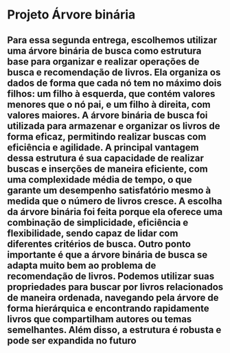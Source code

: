 # Projeto Árvore binária
## Para essa segunda entrega, escolhemos utilizar uma árvore binária de busca como estrutura base para organizar e realizar operações de busca e recomendação de livros. Ela organiza os dados de forma que cada nó tem no máximo dois filhos: um filho à esquerda, que contém valores menores que o nó pai, e um filho à direita, com valores maiores. A árvore binária de busca foi utilizada para armazenar e organizar os livros de forma eficaz, permitindo realizar buscas com eficiência e agilidade. A principal vantagem dessa estrutura é sua capacidade de realizar buscas e inserções de maneira eficiente, com uma complexidade média de tempo, o que garante um desempenho satisfatório mesmo à medida que o número de livros cresce. A escolha da árvore binária foi feita porque ela oferece uma combinação de simplicidade, eficiência e flexibilidade, sendo capaz de lidar com diferentes critérios de busca. Outro ponto importante é que a árvore binária de busca se adapta muito bem ao problema de recomendação de livros. Podemos utilizar suas propriedades para buscar por livros relacionados de maneira ordenada, navegando pela árvore de forma hierárquica e encontrando rapidamente livros que compartilham autores ou temas semelhantes. Além disso, a estrutura é robusta e pode ser expandida no futuro
